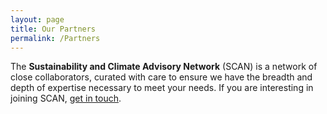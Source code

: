 ```yaml
---
layout: page
title: Our Partners
permalink: /Partners
---
```


The **Sustainability and Climate Advisory Network** (SCAN) is a network of close collaborators, curated with care to ensure we have the breadth and depth of expertise necessary to meet your needs. If you are interesting in joining SCAN, [get in touch](/contact).